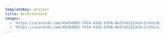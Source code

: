```yaml
---
templateKey: project
title: Architecture
images:
  - 'https://ucarecdn.com/4545d892-f414-41d2-b7b6-8e37a52153cd~2/nth/0/'
  - 'https://ucarecdn.com/4545d892-f414-41d2-b7b6-8e37a52153cd~2/nth/1/'
---
```


